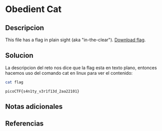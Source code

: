 # Obedient Cat

## Descripcion
This file has a flag in plain sight (aka "in-the-clear"). [Download flag](https://mercury.picoctf.net/static/33996e32dce022205a6a36f69aba56f0/flag).
## Solucion
La descripcion del reto nos dice que la flag esta en texto plano, entonces hacemos uso del comando cat en linux para ver el contenido:
```sh
cat flag
```

```flag
picoCTF{s4n1ty_v3r1f13d_2aa22101}
```

## Notas adicionales

## Referencias
